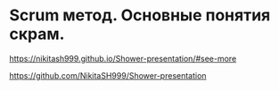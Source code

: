 # Scrum метод. Основные понятия скрам.
https://nikitash999.github.io/Shower-presentation/#see-more

https://github.com/NikitaSH999/Shower-presentation
 

